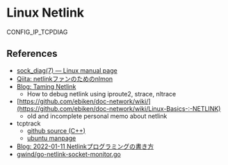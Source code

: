 # Linux Netlink

CONFIG_IP_TCPDIAG

## References

- [sock_diag(7) — Linux manual page](https://man7.org/linux/man-pages/man7/sock_diag.7.html)
- [Qiita: netlinkファンのためのnlmon](https://qiita.com/kwi/items/991c3bd01889db45307e)
- [Blog: Taming Netlink](https://dtucker.co.uk/blog/taming-netlink/)
  - How to debug netlink using iproute2, strace, nltrace
- [https://github.com/ebiken/doc-network/wiki/](https://github.com/ebiken/doc-network/wiki/Linux-Basics-:-NETLINK)
  - old and incomplete personal memo about netlink
- tcptrack
  - [github source (C++)](https://github.com/bchretien/tcptrack)
  - [ubuntu manpage](https://manpages.ubuntu.com/manpages/focal/man1/tcptrack.1.html)
- [Blog: 2022-01-11 Netlinkプログラミングの書き方](https://hana-shin.hatenablog.com/entry/2022/01/11/212403)
- [gwind/go-netlink-socket-monitor.go](https://gist.github.com/gwind/05f5f649d93e6015cf47ffa2b2fd9713)


